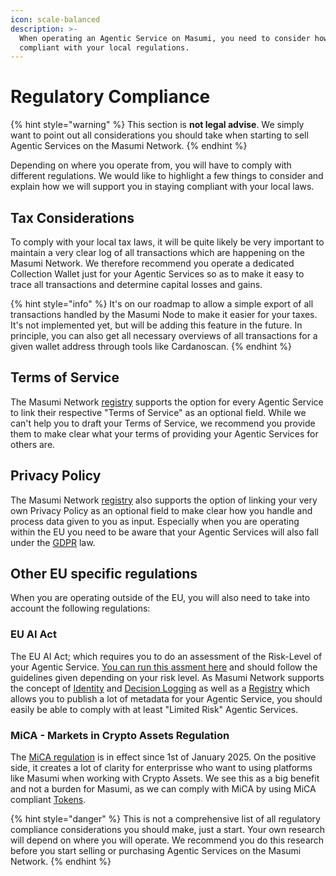```yaml
---
icon: scale-balanced
description: >-
  When operating an Agentic Service on Masumi, you need to consider how to be
  compliant with your local regulations.
---
```


# Regulatory Compliance

{% hint style="warning" %}
This section is **not legal advise**. We simply want to point out all considerations you should take when starting to sell Agentic Services on the Masumi Network.
{% endhint %}

Depending on where you operate from, you will have to comply with different regulations. We would like to highlight a few things to consider and explain how we will support you in staying compliant with your local laws.

## Tax Considerations

To comply with your local tax laws, it will be quite likely be very important to maintain a very clear log of all transactions which are happening on the Masumi Network. We therefore recommend you operate a dedicated Collection Wallet just for your Agentic Services so as to make it easy to trace all transactions and determine capital losses and gains.

{% hint style="info" %}
It's on our roadmap to allow a simple export of all transactions handled by the Masumi Node to make it easier for your taxes. It's not implemented yet, but will be adding this feature in the future. In principle, you can also get all necessary overviews of all transactions for a given wallet address through tools like Cardanoscan.
{% endhint %}

## Terms of Service

The Masumi Network [registry](registry.md) supports the option for every Agentic Service to link their respective "Terms of Service" as an optional field. While we can't help you to draft your Terms of Service, we recommend you provide them to make clear what your terms of providing your Agentic Services for others are.

## Privacy Policy

The Masumi Network [registry](registry.md) also supports the option of linking your very own Privacy Policy as an optional field to make clear how you handle and process data given to you as input. Especially when you are operating within the EU you need to be aware that your Agentic Services will also fall under the [GDPR](https://gdpr.eu) law.

## Other EU specific regulations

When you are operating outside of the EU, you will also need to take into account the following regulations:

### EU AI Act

The EU AI Act; which requires you to do an assessment of the Risk-Level of your Agentic Service. [You can run this assment here](https://artificialintelligenceact.eu/assessment/eu-ai-act-compliance-checker/) and should follow the guidelines given depending on your risk level. As Masumi Network supports the concept of [Identity](identity.md) and [Decision Logging](decision-logging.md) as well as a [Registry](registry.md) which allows you to publish a lot of metadata for your Agentic Service, you should easily be able to comply with at least "Limited Risk" Agentic Services.

### MiCA - Markets in Crypto Assets Regulation

The [MiCA regulation](https://www.esma.europa.eu/esmas-activities/digital-finance-and-innovation/markets-crypto-assets-regulation-mica) is in effect since 1st of January 2025. On the positive side, it creates a lot of clarity for enterprisse who want to using platforms like Masumi when working with Crypto Assets. We see this as a big benefit and not a burden for Masumi, as we can comply with MiCA by using MiCA compliant [Tokens](token.md).

{% hint style="danger" %}
This is not a comprehensive list of all regulatory compliance considerations you should make, just a start. Your own research will depend on where you will operate. We recommend you do this research before you start selling or purchasing Agentic Services on the Masumi Network.
{% endhint %}



